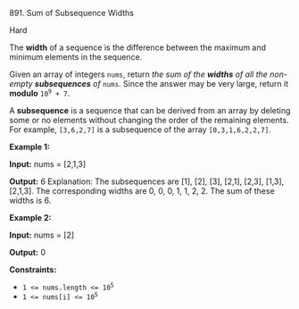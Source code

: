 891\. Sum of Subsequence Widths

Hard

The **width** of a sequence is the difference between the maximum and minimum elements in the sequence.

Given an array of integers `nums`, return _the sum of the **widths** of all the non-empty **subsequences** of_ `nums`. Since the answer may be very large, return it **modulo** <code>10<sup>9</sup> + 7</code>.

A **subsequence** is a sequence that can be derived from an array by deleting some or no elements without changing the order of the remaining elements. For example, `[3,6,2,7]` is a subsequence of the array `[0,3,1,6,2,2,7]`.

**Example 1:**

**Input:** nums = [2,1,3]

**Output:** 6 Explanation: The subsequences are [1], [2], [3], [2,1], [2,3], [1,3], [2,1,3]. The corresponding widths are 0, 0, 0, 1, 1, 2, 2. The sum of these widths is 6.

**Example 2:**

**Input:** nums = [2]

**Output:** 0

**Constraints:**

*   <code>1 <= nums.length <= 10<sup>5</sup></code>
*   <code>1 <= nums[i] <= 10<sup>5</sup></code>